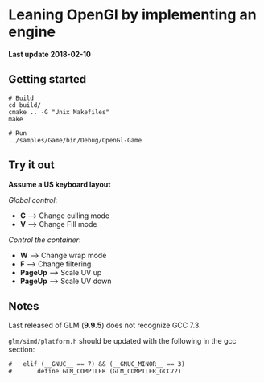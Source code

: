 # Leaning OpenGl by implementing an engine

**Last update 2018-02-10**

## Getting started

```
# Build
cd build/
cmake .. -G "Unix Makefiles"
make

# Run
../samples/Game/bin/Debug/OpenGl-Game
```


## Try it out

**Assume a US keyboard layout**

*Global control*:

  - **C** --> Change culling mode
  - **V** --> Change Fill mode


*Control the container*:

  - **W** --> Change wrap mode
  - **F** --> Change filtering
  - **PageUp** --> Scale UV up
  - **PageUp** --> Scale UV down


## Notes

Last released of GLM (**9.9.5**) does not recognize GCC 7.3.

`glm/simd/platform.h` should be updated with the following in the gcc section:
```
#   elif (__GNUC__ == 7) && (__GNUC_MINOR__ == 3)
#       define GLM_COMPILER (GLM_COMPILER_GCC72)
```

